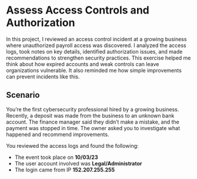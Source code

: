 # Assess Access Controls and Authorization

In this project, I reviewed an access control incident at a growing business where unauthorized payroll access was discovered. I analyzed the access logs, took notes on key details, identified authorization issues, and made recommendations to strengthen security practices. This exercise helped me think about how expired accounts and weak controls can leave organizations vulnerable. It also reminded me how simple improvements can prevent incidents like this.

## Scenario
You’re the first cybersecurity professional hired by a growing business. Recently, a deposit was made from the business to an unknown bank account. The finance manager said they didn’t make a mistake, and the payment was stopped in time. The owner asked you to investigate what happened and recommend improvements.

You reviewed the access logs and found the following:
- The event took place on **10/03/23**  
- The user account involved was **Legal/Administrator**  
- The login came from IP **152.207.255.255**
